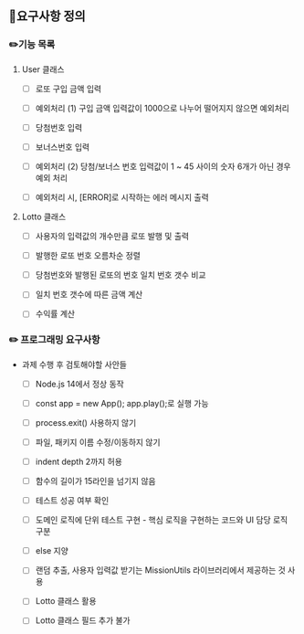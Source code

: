 ## :file_folder:요구사항 정의

### :pencil2:기능 목록

1. User 클래스

   - [ ] 로또 구입 금액 입력

   - [ ] 예외처리 (1) 구입 금액 입력값이 1000으로 나누어 떨어지지 않으면 예외처리

   - [ ] 당첨번호 입력

   - [ ] 보너스번호 입력

   - [ ] 예외처리 (2) 당첨/보너스 번호 입력값이 1 ~ 45 사이의 숫자 6개가 아닌 경우 예외 처리

   - [ ] 예외처리 시, [ERROR]로 시작하는 에러 메시지 출력

2. Lotto 클래스

   - [ ] 사용자의 입력값의 개수만큼 로또 발행 및 출력

   - [ ] 발행한 로또 번호 오름차순 정렬

   - [ ] 당첨번호와 발행된 로또의 번호 일치 번호 갯수 비교

   - [ ] 일치 번호 갯수에 따른 금액 계산

   - [ ] 수익률 계산

### :pencil2: 프로그래밍 요구사항

- 과제 수행 후 검토해야할 사안들

  - [ ] Node.js 14에서 정상 동작

  - [ ] const app = new App(); app.play();로 실행 가능

  - [ ] process.exit() 사용하지 않기

  - [ ] 파일, 패키지 이름 수정/이동하지 않기

  - [ ] indent depth 2까지 허용

  - [ ] 함수의 길이가 15라인을 넘기지 않음

  - [ ] 테스트 성공 여부 확인

  - [ ] 도메인 로직에 단위 테스트 구현 - 핵심 로직을 구현하는 코드와 UI 담당 로직 구분

  - [ ] else 지양

  - [ ] 랜덤 추출, 사용자 입력값 받기는 MissionUtils 라이브러리에서 제공하는 것 사용

  - [ ] Lotto 클래스 활용

  - [ ] Lotto 클래스 필드 추가 불가
